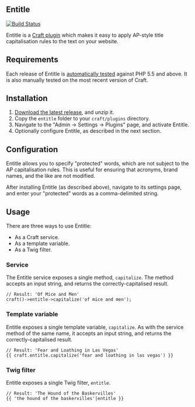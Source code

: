 ## Entitle ##

[![Build Status](https://travis-ci.org/experience/entitle.craft-plugin.svg?branch=master)](https://travis-ci.org/experience/entitle.craft-plugin)

Entitle is a [Craft plugin][craft] which makes it easy to apply AP-style title capitalisation rules to the text on your website.

[craft]: https://craftcms.com "The CMS of choice for the Associated Press, appropriately enough"

## Requirements ##
Each release of Entitle is [automatically tested][travis] against PHP 5.5 and above. It is also manually tested on the most recent version of Craft.

[travis]: https://travis-ci.org/experience/entitle.craft-plugin "See the Entitle build status on Travis CI"

## Installation ##

1. [Download the latest release][download], and unzip it.
2. Copy the `entitle` folder to your `craft/plugins` directory.
3. Navigate to the "Admin &rarr; Settings &rarr; Plugins" page, and activate Entitle.
4. Optionally configure Entitle, as described in the next section.

[download]: https://github.com/experience/entitle.craft-plugin/releases/latest "Download the latest release"

## Configuration ##
Entitle allows you to specify "protected" words, which are not subject to the AP capitalisation rules. This is useful for ensuring that acronyms, brand names, and the like are not modified.

After installing Entitle (as described above), navigate to its settings page, and enter your "protected" words as a comma-delimited string.

## Usage ##
There are three ways to use Entitle:

- As a Craft service.
- As a template variable.
- As a Twig filter.

### Service ###
The Entitle service exposes a single method, `capitalize`. The method accepts an input string, and returns the correctly-capitalised result.

    // Result: 'Of Mice and Men'
    craft()->entitle->capitalize('of mice and men');

### Template variable ###
Entitle exposes a single template variable, `capitalize`. As with the service method of the same name, it accepts an input string, and returns the correctly-capitalised result.

    // Result: 'Fear and Loathing in Las Vegas'
    {{ craft.entitle.capitalize('fear and loathing in las vegas') }}

### Twig filter ###
Entitle exposes a single Twig filter, `entitle`.

    // Result: 'The Hound of the Baskervilles'
    {{ 'the hound of the baskervilles'|entitle }}
    
